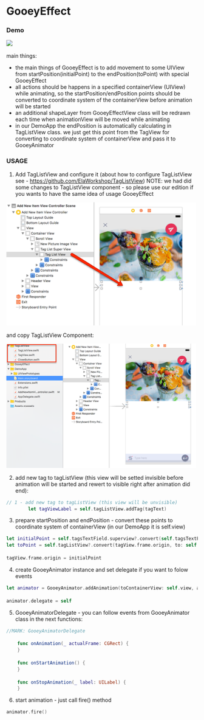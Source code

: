# GooeyEffect

### Demo
<img  width="200" src="/ReadmeSource/GooeyEffectDemo_.gif" />

main things:

 - the main things of GooeyEffect is to add movement to some UIView from startPosition(initialPoint) to the endPosition(toPoint) with special GooeyEffect
 - all actions should be happens in a specified containerView (UIView) while animating, so the startPosition/endPosition points should be converted to coordinate system of the containerView before animation will be started
 - an additional shapeLayer from GooeyEffectView class will be redrawn each time when animationView will be moved while animating
 - in our DemoApp the endPosition is automatically calculating in TagListView class. we just get this point from the TagView for converting to coordinate system of containerView and pass it to GooeyAnimator


### USAGE

1. Add TagListView and configure it
(about how to configure TagListView see - https://github.com/ElaWorkshop/TagListView)
NOTE: we had did some changes to TagListView component - so please use our edition if you wants to have the same idea of usage GooeyEffect

<img  width="500" src="/ReadmeSource/addTagListView.png" />

and copy TagListView Component:

<img  width="500" src="/ReadmeSource/copyTagListComponent.png" />

2. add new tag to tagListView (this view will be setted invisible before animation will be started and rewert to visible right after animation did end):

``` swift
// 1 - add new tag to tagListView (this view will be unvisible)
        let tagViewLabel = self.tagListView.addTag(tagText)
```
3. prepare startPosition and endPosition - convert these points to coordinate system of containerView (in our DemoApp it is self.view)

``` swift
let initialPoint = self.tagsTextField.superview?.convert(self.tagsTextField.frame.origin, to: self.view)
let toPoint = self.tagListView?.convert(tagView.frame.origin, to: self.view) 

tagView.frame.origin = initialPoint
``` 

4. create GooeyAnimator instance and set delegate if you want to folow events

``` swift
let animator = GooeyAnimator.addAnimation(toContainerView: self.view, animateView: tagView, toPoint: toPoint, duration: 0.8, baseView: self.tagsTextField )

animator.delegate = self
``` 

5. GooeyAnimatorDelegate - you can follow events from GooeyAnimator class in the next functions:
``` swift
//MARK: GooeyAnimatorDelegate

    func onAnimation(_ actualFrame: CGRect) {
    }
    
    func onStartAnimation() {
    }
    
    func onStopAnimation(_ label: UILabel) {
    }
```

6. start animation  - just call fire() method

``` swift
animator.fire()
``` 

